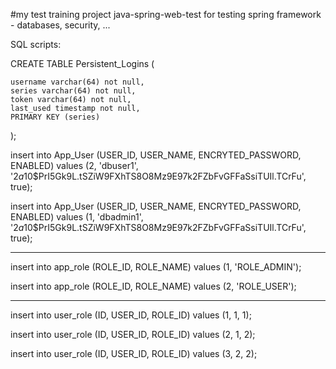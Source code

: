 #my test training project java-spring-web-test
for testing spring framework -  databases, security, ...


SQL scripts:

CREATE TABLE Persistent_Logins (
 
    username varchar(64) not null,
    series varchar(64) not null,
    token varchar(64) not null,
    last_used timestamp not null,
    PRIMARY KEY (series)
     
);
  

insert into App_User (USER_ID, USER_NAME, ENCRYTED_PASSWORD, ENABLED)
values (2, 'dbuser1', '$2a$10$PrI5Gk9L.tSZiW9FXhTS8O8Mz9E97k2FZbFvGFFaSsiTUIl.TCrFu', true);
 
insert into App_User (USER_ID, USER_NAME, ENCRYTED_PASSWORD, ENABLED)
values (1, 'dbadmin1', '$2a$10$PrI5Gk9L.tSZiW9FXhTS8O8Mz9E97k2FZbFvGFFaSsiTUIl.TCrFu', true);
 
---
 
insert into app_role (ROLE_ID, ROLE_NAME)
values (1, 'ROLE_ADMIN');
 
insert into app_role (ROLE_ID, ROLE_NAME)
values (2, 'ROLE_USER');
 
---
 
insert into user_role (ID, USER_ID, ROLE_ID)
values (1, 1, 1);
 
insert into user_role (ID, USER_ID, ROLE_ID)
values (2, 1, 2);
 
insert into user_role (ID, USER_ID, ROLE_ID)
values (3, 2, 2);





